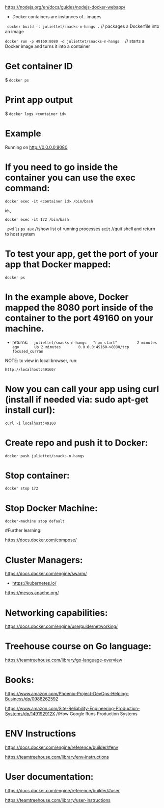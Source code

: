 
https://nodejs.org/en/docs/guides/nodejs-docker-webapp/

- Docker containers are instances of...images

`  docker build -t juliettet/snacks-n-hangs . ` // packages a Dockerfile into an image

` docker run -p 49160:8080 -d juliettet/snacks-n-hangs   ` // starts a Docker image and turns it into a container

# Get container ID
$ ` docker ps `

# Print app output
$ ` docker logs <container id> `

# Example
  Running on http://0.0.0.0:8080

# If you need to go inside the container you can use the exec command:

` docker exec -it <container id> /bin/bash `

ie.,

` docker exec -it 172 /bin/bash `

` pwd`
` ls `
` ps aux ` //show list of running processes
` exit ` //quit shell and return to host system

# To test your app, get the port of your app that Docker mapped:

` docker ps `

# In the example above, Docker mapped the 8080 port inside of the container to the port 49160 on your machine.

   - returns:
   `  juliettet/snacks-n-hangs   "npm start"         2 minutes ago       Up 2 minutes        0.0.0.0:49160->8080/tcp   focused_curran`

   NOTE: to view in local browser, run:

   ` http://localhost:49160/ `

# Now you can call your app using curl (install if needed via: sudo apt-get install curl):

` curl -i localhost:49160 `


# Create repo and push it to Docker:

` docker push juliettet/snacks-n-hangs `


# Stop container:

` docker stop 172 `

# Stop Docker Machine:

` docker-machine stop default `

#Further learning:

https://docs.docker.com/compose/

# Cluster Managers:

https://docs.docker.com/engine/swarm/

* https://kubernetes.io/

https://mesos.apache.org/

# Networking capabilities:

 https://docs.docker.com/engine/userguide/networking/

# Treehouse course on Go language:

 https://teamtreehouse.com/library/go-language-overview

# Books:

https://www.amazon.com/Phoenix-Project-DevOps-Helping-Business/dp/0988262592

https://www.amazon.com/Site-Reliability-Engineering-Production-Systems/dp/149192912X //How Google Runs Production Systems

# ENV Instructions

https://docs.docker.com/engine/reference/builder/#env

https://teamtreehouse.com/library/env-instructions

# User documentation:

https://docs.docker.com/engine/reference/builder/#user

https://teamtreehouse.com/library/user-instructions
